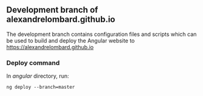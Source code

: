 ## Development branch of alexandrelombard.github.io

The development branch contains configuration files and scripts which can be used to 
build and deploy the Angular website to https://alexandrelombard.github.io

### Deploy command

In _angular_ directory, run:

    ng deploy --branch=master

